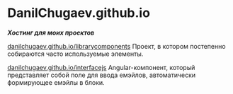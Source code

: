 # DanilChugaev.github.io
<strong><em>Хостинг для моих проектов</em></strong> </br>
<p><a href="https://danilchugaev.github.io/librarycomponents/" target="_blank">danilchugaev.github.io/librarycomponents</a> Проект, в котором постепенно собираются часто используемые элементы.</p>
<p><a href="https://danilchugaev.github.io/interfacejs/" target="_blank">danilchugaev.github.io/interfacejs</a> Angular-компонент, который представляет собой поле для ввода емэйлов, автоматически формирующее емэйлы в блоки.</p>